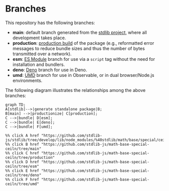 <!--

@license Apache-2.0

Copyright (c) 2022 The Stdlib Authors.

Licensed under the Apache License, Version 2.0 (the "License");
you may not use this file except in compliance with the License.
You may obtain a copy of the License at

    http://www.apache.org/licenses/LICENSE-2.0

Unless required by applicable law or agreed to in writing, software
distributed under the License is distributed on an "AS IS" BASIS,
WITHOUT WARRANTIES OR CONDITIONS OF ANY KIND, either express or implied.
See the License for the specific language governing permissions and
limitations under the License.

-->

# Branches

This repository has the following branches:

-   **main**: default branch generated from the [stdlib project][stdlib-url], where all development takes place.
-   **production**: [production build][production-url] of the package (e.g., reformatted error messages to reduce bundle sizes and thus the number of bytes transmitted over a network).
-   **esm**: [ES Module][esm-url] branch for use via a `script` tag without the need for installation and bundlers.
-   **deno**: [Deno][deno-url] branch for use in Deno.
-   **umd**: [UMD][umd-url] branch for use in Observable, or in dual browser/Node.js environments.

The following diagram illustrates the relationships among the above branches:

```mermaid
graph TD;
A[stdlib]-->|generate standalone package|B;
B[main] -->|productionize| C[production];
C -->|bundle| D[esm];
C -->|bundle| E[deno];
C -->|bundle| F[umd];

%% click A href "https://github.com/stdlib-js/stdlib/tree/develop/lib/node_modules/%40stdlib/math/base/special/ceiln"
%% click B href "https://github.com/stdlib-js/math-base-special-ceiln/tree/main"
%% click C href "https://github.com/stdlib-js/math-base-special-ceiln/tree/production"
%% click D href "https://github.com/stdlib-js/math-base-special-ceiln/tree/esm"
%% click E href "https://github.com/stdlib-js/math-base-special-ceiln/tree/deno"
%% click F href "https://github.com/stdlib-js/math-base-special-ceiln/tree/umd"
```

[stdlib-url]: https://github.com/stdlib-js/stdlib/tree/develop/lib/node_modules/%40stdlib/math/base/special/ceiln
[production-url]: https://github.com/stdlib-js/math-base-special-ceiln/tree/production
[deno-url]: https://github.com/stdlib-js/math-base-special-ceiln/tree/deno
[umd-url]: https://github.com/stdlib-js/math-base-special-ceiln/tree/umd
[esm-url]: https://github.com/stdlib-js/math-base-special-ceiln/tree/esm